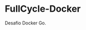 # FullCycle-Docker

Desafio Docker Go.

[Dockerhub Link]: https://hub.docker.com/r/quirogabriel/fullcycle
